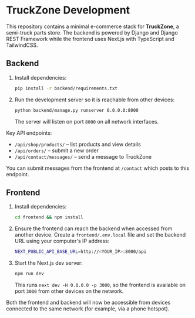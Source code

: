# TruckZone Development

This repository contains a minimal e-commerce stack for **TruckZone**, a semi-truck parts store. The backend is powered by Django and Django REST Framework while the frontend uses Next.js with TypeScript and TailwindCSS.

## Backend
1. Install dependencies:
   ```bash
   pip install -r backend/requirements.txt
   ```
2. Run the development server so it is reachable from other devices:
   ```bash
   python backend/manage.py runserver 0.0.0.0:8000
   ```
   The server will listen on port `8000` on all network interfaces.

Key API endpoints:
* `/api/shop/products/` – list products and view details
* `/api/orders/` – submit a new order
* `/api/contact/messages/` – send a message to TruckZone

You can submit messages from the frontend at `/contact` which posts to this endpoint.

## Frontend
1. Install dependencies:
   ```bash
   cd frontend && npm install
   ```
2. Ensure the frontend can reach the backend when accessed from another device.
   Create a `frontend/.env.local` file and set the backend URL using your computer's IP address:
   ```bash
   NEXT_PUBLIC_API_BASE_URL=http://<YOUR_IP>:8000/api
   ```
3. Start the Next.js dev server:
   ```bash
   npm run dev
   ```
   This runs `next dev -H 0.0.0.0 -p 3000`, so the frontend is available on port `3000` from other devices on the network.

Both the frontend and backend will now be accessible from devices connected to the same network (for example, via a phone hotspot).
